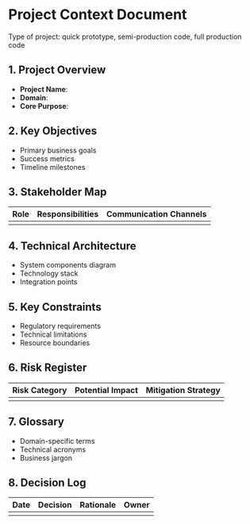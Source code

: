 # Project Context Document

Type of project: quick prototype, semi-production code, full production code

## 1. Project Overview
- **Project Name**: 
- **Domain**: 
- **Core Purpose**: 

## 2. Key Objectives
- Primary business goals
- Success metrics
- Timeline milestones

## 3. Stakeholder Map
| Role | Responsibilities | Communication Channels |
|------|------------------|-------------------------|
|      |                  |                         |

## 4. Technical Architecture
- System components diagram
- Technology stack
- Integration points

## 5. Key Constraints
- Regulatory requirements
- Technical limitations
- Resource boundaries

## 6. Risk Register
| Risk Category | Potential Impact | Mitigation Strategy |
|---------------|------------------|---------------------|
|               |                  |                     |

## 7. Glossary
- Domain-specific terms
- Technical acronyms
- Business jargon

## 8. Decision Log
| Date | Decision | Rationale | Owner |
|------|----------|-----------|-------|
|      |          |           |       |